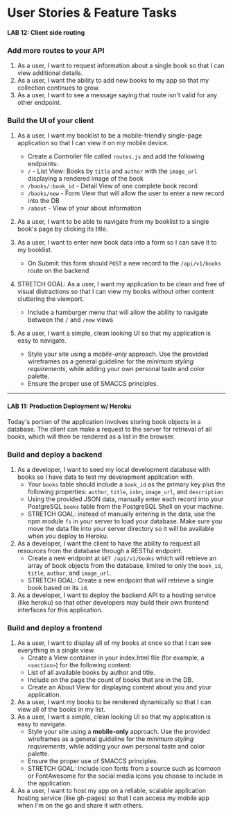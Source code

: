 # User Stories & Feature Tasks

#### LAB 12: Client side routing

### Add more routes to your API
1. As a user, I want to request information about a single book so that I can view additional details.
1. As a user, I want the ability to add new books to my app so that my collection continues to grow.
1. As a user, I want to see a message saying that route isn't valid for any other endpoint. 

### Build the UI of your client
1. As a user, I want my booklist to be a mobile-friendly single-page application so that I can view it on my mobile device.
    - Create a Controller file called `routes.js` and add the following endpoints:
    - `/` - List View: Books by `title` and `author` with the `image_url` displaying a rendered image of the book
    - `/books/:book_id` - Detail View of one complete book record
    - `/books/new` - Form View that will allow the user to enter a new record into the DB
    - `/about` - View of your about information
1. As a user, I want to be able to navigate from my booklist to a single book's page by clicking its title.
1. As a user, I want to enter new book data into a form so I can save it to my booklist.
    - On Submit: this form should `POST` a new record to the `/api/v1/books` route on the backend
1. STRETCH GOAL: As a user, I want my application to be clean and free of visual distractions so that I can view my books without other content cluttering the viewport.
    - Include a hamburger menu that will allow the ability to navigate between the `/` and `/new` views
1. As a user, I want a simple, clean looking UI so that my application is easy to navigate.

    - Style your site using a *mobile-only* approach. Use the provided wireframes as a general guideline for the _minimum styling requirements_, while adding your own personal taste and color palette.
    - Ensure the proper use of SMACCS principles.

---

#### LAB 11: Production Deployment w/ Heroku
Today's portion of the application involves storing book objects in a database. The client can make a request to the server for retrieval of all books, which will then be rendered as a list in the browser.

### Build and deploy a backend
1. As a developer, I want to seed my local development database with books so I have data to test my development application with.
    - Your `books` table should include a `book_id` as the primary key plus the following properties: `author`, `title`, `isbn`, `image_url`, and `description`
    - Using the provided JSON data, manually enter each record into your PostgreSQL `books` table from the PostgreSQL Shell on your machine.
    - STRETCH GOAL: instead of manually entering in the data, use the npm module `fs` in your server to load your database. Make sure you move the data file into your server directory so it will be available when you deploy to Heroku.
1. As a developer, I want the client to have the ability to request all resources from the database through a RESTful endpoint.
    - Create a new endpoint at `GET /api/v1/books` which will retrieve an array of book objects from the database, limited to only the `book_id`, `title`, `author`, and `image_url`.
    - STRETCH GOAL: Create a new endpoint that will retrieve a single book based on its `id`.
1. As a developer, I want to deploy the backend API to a hosting service (like heroku) so that other developers may build their own frontend interfaces for this application.
### Build and deploy a frontend
1. As a user, I want to display all of my books at once so that I can see everything in a single view.
    - Create a View container in your index.html file (for example, a `<section>`) for the following content:
    - List of all available books by author and title.
    - Include on the page the count of books that are in the DB.
    - Create an About View for displaying content about you and your application.
1. As a user, I want my books to be rendered dynamically so that I can view all of the books in my list.
1. As a user, I want a simple, clean looking UI so that my application is easy to navigate.
    - Style your site using a **mobile-only** approach. Use the provided wireframes as a general guideline for the _minimum styling requirements_, while adding your own personal taste and color palette.
    - Ensure the proper use of SMACCS principles.
    - STRETCH GOAL: Include icon fonts from a source such as Icomoon or FontAwesome for the social media icons you choose to include in the application.
1. As a user, I want to host my app on a reliable, scalable application hosting service (like gh-pages) so that I can access my mobile app when I'm on the go and share it with others.
